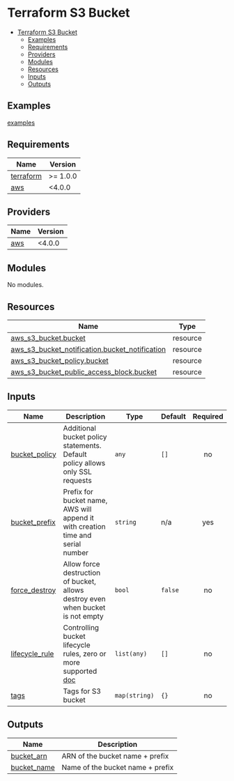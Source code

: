 # Terraform S3 Bucket

- [Terraform S3 Bucket](#terraform-s3-bucket)
  - [Examples](#examples)
  - [Requirements](#requirements)
  - [Providers](#providers)
  - [Modules](#modules)
  - [Resources](#resources)
  - [Inputs](#inputs)
  - [Outputs](#outputs)

## Examples

[examples](examples/)

<!-- BEGINNING OF PRE-COMMIT-TERRAFORM DOCS HOOK -->
## Requirements

| Name | Version |
|------|---------|
| <a name="requirement_terraform"></a> [terraform](#requirement\_terraform) | >= 1.0.0 |
| <a name="requirement_aws"></a> [aws](#requirement\_aws) | <4.0.0 |

## Providers

| Name | Version |
|------|---------|
| <a name="provider_aws"></a> [aws](#provider\_aws) | <4.0.0 |

## Modules

No modules.

## Resources

| Name | Type |
|------|------|
| [aws_s3_bucket.bucket](https://registry.terraform.io/providers/hashicorp/aws/latest/docs/resources/s3_bucket) | resource |
| [aws_s3_bucket_notification.bucket_notification](https://registry.terraform.io/providers/hashicorp/aws/latest/docs/resources/s3_bucket_notification) | resource |
| [aws_s3_bucket_policy.bucket](https://registry.terraform.io/providers/hashicorp/aws/latest/docs/resources/s3_bucket_policy) | resource |
| [aws_s3_bucket_public_access_block.bucket](https://registry.terraform.io/providers/hashicorp/aws/latest/docs/resources/s3_bucket_public_access_block) | resource |

## Inputs

| Name | Description | Type | Default | Required |
|------|-------------|------|---------|:--------:|
| <a name="input_bucket_policy"></a> [bucket\_policy](#input\_bucket\_policy) | Additional bucket policy statements. Default policy allows only SSL requests | `any` | `[]` | no |
| <a name="input_bucket_prefix"></a> [bucket\_prefix](#input\_bucket\_prefix) | Prefix for bucket name, AWS will append it with creation time and serial number | `string` | n/a | yes |
| <a name="input_force_destroy"></a> [force\_destroy](#input\_force\_destroy) | Allow force destruction of bucket, allows destroy even when bucket is not empty | `bool` | `false` | no |
| <a name="input_lifecycle_rule"></a> [lifecycle\_rule](#input\_lifecycle\_rule) | Controlling bucket lifecycle rules, zero or more supported [doc](docs/lifecycle\_rule.md) | `list(any)` | `[]` | no |
| <a name="input_tags"></a> [tags](#input\_tags) | Tags for S3 bucket | `map(string)` | `{}` | no |

## Outputs

| Name | Description |
|------|-------------|
| <a name="output_bucket_arn"></a> [bucket\_arn](#output\_bucket\_arn) | ARN of the bucket name + prefix |
| <a name="output_bucket_name"></a> [bucket\_name](#output\_bucket\_name) | Name of the bucket name + prefix |
<!-- END OF PRE-COMMIT-TERRAFORM DOCS HOOK -->
